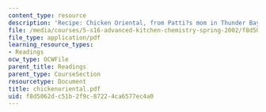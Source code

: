 ```yaml
---
content_type: resource
description: 'Recipe: Chicken Oriental, from Patti?s mom in Thunder Bay, Canada.'
file: /media/courses/5-s16-advanced-kitchen-chemistry-spring-2002/f8d5062dc51b2f9c87224ca6577ec4a0_chickenoriental.pdf
file_type: application/pdf
learning_resource_types:
- Readings
ocw_type: OCWFile
parent_title: Readings
parent_type: CourseSection
resourcetype: Document
title: chickenoriental.pdf
uid: f8d5062d-c51b-2f9c-8722-4ca6577ec4a0
---
```

